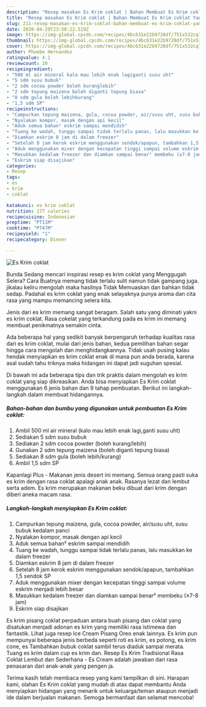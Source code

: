 ```yaml
---
description: "Resep masakan Es Krim coklat | Bahan Membuat Es Krim coklat Yang Mudah Dan Praktis"
title: "Resep masakan Es Krim coklat | Bahan Membuat Es Krim coklat Yang Mudah Dan Praktis"
slug: 211-resep-masakan-es-krim-coklat-bahan-membuat-es-krim-coklat-yang-mudah-dan-praktis
date: 2020-04-29T23:50:22.519Z
image: https://img-global.cpcdn.com/recipes/4bc631e22b9728df/751x532cq70/es-krim-coklat-foto-resep-utama.jpg
thumbnail: https://img-global.cpcdn.com/recipes/4bc631e22b9728df/751x532cq70/es-krim-coklat-foto-resep-utama.jpg
cover: https://img-global.cpcdn.com/recipes/4bc631e22b9728df/751x532cq70/es-krim-coklat-foto-resep-utama.jpg
author: Phoebe Hernandez
ratingvalue: 4.1
reviewcount: 10
recipeingredient:
- "500 ml air mineral kalo mau lebih enak lagiganti susu uht"
- "5 sdm susu bubuk"
- "2 sdm cocoa powder boleh kuranglebih"
- "2 sdm tepung maizena boleh diganti tepung biasa"
- "8 sdm gula boleh lebihkurang"
- "1,5 sdm SP"
recipeinstructions:
- "Campurkan tepung maizena, gula, cocoa powder, air/susu uht, susu bubuk kedalam panci"
- "Nyalakan kompor, masak dengan api kecil"
- "Aduk semua bahan² eskrim sampai mendidih"
- "Tuang ke wadah, tunggu sampai tidak terlalu panas, lalu masukkan ke dalam freezer"
- "Diamkan eskrim 8 jam di dalam freezer"
- "Setelah 8 jam kerok eskrim menggunakan sendok/apapun, tambahkan 1,5 sendok SP"
- "Aduk menggunakan mixer dengan kecepatan tinggi sampai volume eskrim menjadi lebih besar"
- "Masukkan kedalam freezer dan diamkan sampai benar² membeku (±7-8 jam)"
- "Eskrim siap disajikan"
categories:
- Resep
tags:
- es
- krim
- coklat

katakunci: es krim coklat 
nutrition: 177 calories
recipecuisine: Indonesian
preptime: "PT11M"
cooktime: "PT47M"
recipeyield: "1"
recipecategory: Dinner

---
```



![Es Krim coklat](https://img-global.cpcdn.com/recipes/4bc631e22b9728df/751x532cq70/es-krim-coklat-foto-resep-utama.jpg)

Bunda Sedang mencari inspirasi resep es krim coklat yang Menggugah Selera? Cara Buatnya memang tidak terlalu sulit namun tidak gampang juga. jikalau keliru mengolah maka hasilnya Tidak Memuaskan dan bahkan tidak sedap. Padahal es krim coklat yang enak selayaknya punya aroma dan cita rasa yang mampu memancing selera kita.

Jenis dari es krim memang sangat beragam. Salah satu yang diminati yakni es krim coklat. Rasa cokelat yang terkandung pada es krim ini memang membuat penikmatnya semakin cinta.

Ada beberapa hal yang sedikit banyak berpengaruh terhadap kualitas rasa dari es krim coklat, mulai dari jenis bahan, kedua pemilihan bahan segar hingga cara mengolah dan menghidangkannya. Tidak usah pusing kalau hendak menyiapkan es krim coklat enak di mana pun anda berada, karena asal sudah tahu triknya maka hidangan ini dapat jadi suguhan spesial.


Di bawah ini ada beberapa tips dan trik praktis dalam mengolah es krim coklat yang siap dikreasikan. Anda bisa menyiapkan Es Krim coklat menggunakan 6 jenis bahan dan 9 tahap pembuatan. Berikut ini langkah-langkah dalam membuat hidangannya.

<!--inarticleads1-->

##### Bahan-bahan dan bumbu yang digunakan untuk pembuatan Es Krim coklat:

1. Ambil 500 ml air mineral (kalo mau lebih enak lagi,ganti susu uht)
1. Sediakan 5 sdm susu bubuk
1. Sediakan 2 sdm cocoa powder (boleh kurang/lebih)
1. Gunakan 2 sdm tepung maizena (boleh diganti tepung biasa)
1. Sediakan 8 sdm gula (boleh lebih/kurang)
1. Ambil 1,5 sdm SP


Kapanlagi Plus - Makanan jenis desert ini memang. Semua orang pasti suka es krim dengan rasa coklat apalagi anak anak. Rasanya lezat dan lembut serta adem. Es krim merupakan makanan beku dibuat dari krim dengan diberi aneka macam rasa. 

<!--inarticleads2-->

##### Langkah-langkah menyiapkan Es Krim coklat:

1. Campurkan tepung maizena, gula, cocoa powder, air/susu uht, susu bubuk kedalam panci
1. Nyalakan kompor, masak dengan api kecil
1. Aduk semua bahan² eskrim sampai mendidih
1. Tuang ke wadah, tunggu sampai tidak terlalu panas, lalu masukkan ke dalam freezer
1. Diamkan eskrim 8 jam di dalam freezer
1. Setelah 8 jam kerok eskrim menggunakan sendok/apapun, tambahkan 1,5 sendok SP
1. Aduk menggunakan mixer dengan kecepatan tinggi sampai volume eskrim menjadi lebih besar
1. Masukkan kedalam freezer dan diamkan sampai benar² membeku (±7-8 jam)
1. Eskrim siap disajikan


Es krim pisang coklat perpaduan antara buah pisang dan coklat yang disatukan menjadi adonan es krim yang memiliki rasa istimewa dan fantastik. Lihat juga resep Ice Cream Pisang Oreo enak lainnya. Es krim pun mempunyai beberapa jenis berbeda seperti roti es krim, es potong, es krim cone, es Tambahkan bubuk coklat sambil terus diaduk sampai merata. Tuang es krim dalam cup es krim dan. Resep Es Krim Tradisional Rasa Coklat Lembut dan Sederhana - Es Cream adalah jawaban dari rasa penasaran dari anak-anak yang pengen ja. 

Terima kasih telah membaca resep yang kami tampilkan di sini. Harapan kami, olahan Es Krim coklat yang mudah di atas dapat membantu Anda menyiapkan hidangan yang menarik untuk keluarga/teman ataupun menjadi ide dalam berjualan makanan. Semoga bermanfaat dan selamat mencoba!
